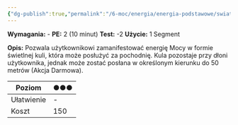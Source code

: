 ```yaml
---
{"dg-publish":true,"permalink":"/6-moc/energia/energia-podstawowe/swiatlo/","dgPassFrontmatter":true}
---
```


**Wymagania:** -
**PE:** 2 (10 minut)
**Test:** -2
**Użycie:** 1 Segment

**Opis:** Pozwala użytkownikowi zamanifestować energię Mocy w formie świetlnej kuli, która może posłużyć za pochodnię. Kula pozostaje przy dłoni użytkownika, jednak może zostać posłana w określonym kierunku do 50 metrów (Akcja Darmowa).

| Poziom     | ●●● |
| ---------- | --- |
| Ułatwienie | -   |
| Koszt      | 150 |